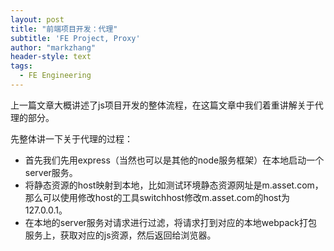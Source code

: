 ```yaml
---
layout: post
title: "前端项目开发：代理"
subtitle: 'FE Project, Proxy'
author: "markzhang"
header-style: text
tags:
  - FE Engineering
---
```


上一篇文章大概讲述了js项目开发的整体流程，在这篇文章中我们着重讲解关于代理的部分。

先整体讲一下关于代理的过程：
* 首先我们先用express（当然也可以是其他的node服务框架）在本地启动一个server服务。
* 将静态资源的host映射到本地，比如测试环境静态资源网址是m.asset.com，那么可以使用修改host的工具switchhost修改m.asset.com的host为127.0.0.1。
* 在本地的server服务对请求进行过滤，将请求打到对应的本地webpack打包服务上，获取对应的js资源，然后返回给浏览器。